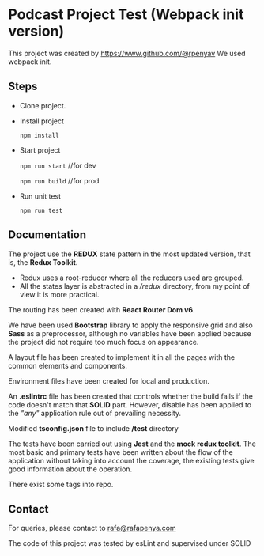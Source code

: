 # Podcast Project Test (Webpack init version)

This project was created by https://www.github.com/@rpenyav
We used webpack init.


## Steps

- Clone project.
- Install project

     ```npm install```

- Start project

     ```npm run start``` //for dev

     ```npm run build```  //for prod


- Run unit test

    ```npm run test```


## Documentation

The project use the **REDUX** state pattern in the most updated version, that is, the **Redux Toolkit**.
 
   - Redux uses a root-reducer where all the reducers used are grouped.
   - All the states layer is abstracted in a */redux* directory, from my point of view it is more practical.

The routing has been created with **React Router Dom v6**.

We have been used **Bootstrap** library to apply the responsive grid and also **Sass** as a preprocessor, although no variables have been applied because the project did not require too much focus on appearance.

A layout file has been created to implement it in all the pages with the common elements and components.

Environment files have been created for local and production.

An **.eslintrc** file has been created that controls whether the build fails if the code doesn't match that **SOLID** part. However, disable has been applied to the *"any"* application rule out of prevailing necessity.

Modified **tsconfig.json** file to include **/test** directory

The tests have been carried out using **Jest** and the **mock redux toolkit**.
The most basic and primary tests have been written about the flow of the application without taking into account the coverage, the existing tests give good information about the operation.


There exist some tags into repo.

## Contact

For queries, please contact to rafa@rafapenya.com

The code of this project was tested by esLint and supervised under SOLID